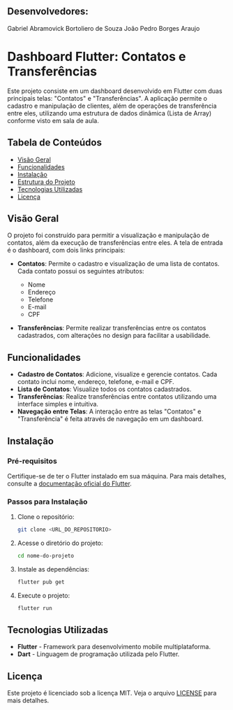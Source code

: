 ## Desenvolvedores:
Gabriel Abramovick Bortoliero de Souza
João Pedro Borges Araujo

# Dashboard Flutter: Contatos e Transferências

Este projeto consiste em um dashboard desenvolvido em Flutter com duas principais telas: "Contatos" e "Transferências". A aplicação permite o cadastro e manipulação de clientes, além de operações de transferência entre eles, utilizando uma estrutura de dados dinâmica (Lista de Array) conforme visto em sala de aula.

## Tabela de Conteúdos

- [Visão Geral](#visão-geral)
- [Funcionalidades](#funcionalidades)
- [Instalação](#instalação)
- [Estrutura do Projeto](#estrutura-do-projeto)
- [Tecnologias Utilizadas](#tecnologias-utilizadas)
- [Licença](#licença)

## Visão Geral

O projeto foi construído para permitir a visualização e manipulação de contatos, além da execução de transferências entre eles. A tela de entrada é o dashboard, com dois links principais:

- **Contatos**: Permite o cadastro e visualização de uma lista de contatos. Cada contato possui os seguintes atributos:
  - Nome
  - Endereço
  - Telefone
  - E-mail
  - CPF

- **Transferências**: Permite realizar transferências entre os contatos cadastrados, com alterações no design para facilitar a usabilidade.

## Funcionalidades

- **Cadastro de Contatos**: Adicione, visualize e gerencie contatos. Cada contato inclui nome, endereço, telefone, e-mail e CPF.
- **Lista de Contatos**: Visualize todos os contatos cadastrados.
- **Transferências**: Realize transferências entre contatos utilizando uma interface simples e intuitiva.
- **Navegação entre Telas**: A interação entre as telas "Contatos" e "Transferência" é feita através de navegação em um dashboard.

## Instalação

### Pré-requisitos

Certifique-se de ter o Flutter instalado em sua máquina. Para mais detalhes, consulte a [documentação oficial do Flutter](https://flutter.dev/docs/get-started/install).

### Passos para Instalação

1. Clone o repositório:

   ```bash
   git clone <URL_DO_REPOSITORIO>
   ```

2. Acesse o diretório do projeto:

   ```bash
   cd nome-do-projeto
   ```

3. Instale as dependências:

   ```bash
   flutter pub get
   ```

4. Execute o projeto:

   ```bash
   flutter run
   ```

## Tecnologias Utilizadas

- **Flutter** - Framework para desenvolvimento mobile multiplataforma.
- **Dart** - Linguagem de programação utilizada pelo Flutter.

## Licença

Este projeto é licenciado sob a licença MIT. Veja o arquivo [LICENSE](LICENSE) para mais detalhes.
